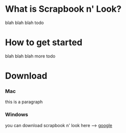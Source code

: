 # What is Scrapbook n' Look?

blah blah blah todo

# How to get started

blah blah blah more todo

# Download
### Mac
this is a paragraph

### Windows


you can download scrapbook n' look here --> [google](https://www.google.com)

